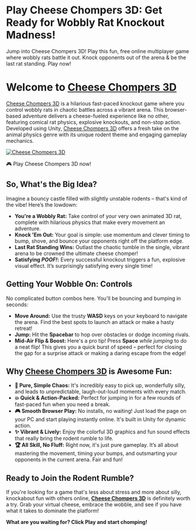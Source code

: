 
# Play Cheese Chompers 3D: Get Ready for Wobbly Rat Knockout Madness!

Jump into Cheese Chompers 3D! Play this fun, free online multiplayer game where wobbly rats battle it out. Knock opponents out of the arena & be the last rat standing. Play now!

# Welcome to [Cheese Chompers 3D](https://cheesechompers-3d.com)
[Cheese Chompers 3D](https://cheesechompers-3d.com) is a hilarious fast-paced knockout game where you control wobbly rats in chaotic battles across a vibrant arena. This browser-based adventure delivers a cheese-fueled experience like no other, featuring comical rat physics, explosive knockouts, and non-stop action. Developed using Unity, [Cheese Chompers 3D](https://cheesechompers-3d.com) offers a fresh take on the animal physics genre with its unique rodent theme and engaging gameplay mechanics.

[![Cheese Chompers 3D](https://github.com/user-attachments/assets/04b65b3d-6703-4b92-ac12-3a83c0ea58e6)](https://cheesechompers-3d.com)

🎮 Play Cheese Chompers 3D now!

## So, What's the Big Idea?

Imagine a bouncy castle filled with slightly unstable rodents – that's kind of the vibe! Here’s the lowdown:

*   **You're a Wobbly Rat:** Take control of your very own animated 3D rat, complete with hilarious physics that make every movement an adventure.
*   **Knock 'Em Out:** Your goal is simple: use momentum and clever timing to bump, shove, and bounce your opponents right off the platform edge.
*   **Last Rat Standing Wins:** Outlast the chaotic tumble in the single, vibrant arena to be crowned the ultimate cheese chomper!
*   **Satisfying *POOF!*:** Every successful knockout triggers a fun, explosive visual effect. It’s surprisingly satisfying every single time!

## Getting Your Wobble On: Controls

No complicated button combos here. You'll be bouncing and bumping in seconds:

*   **Move Around:** Use the trusty **WASD** keys on your keyboard to navigate the arena. Find the best spots to launch an attack or make a hasty retreat!
*   **Jump:** Hit the **Spacebar** to hop over obstacles or dodge incoming rivals.
*   **Mid-Air Flip & Boost:** Here's a pro tip! Press **Space** *while jumping* to do a neat flip! This gives you a quick burst of speed – perfect for closing the gap for a surprise attack or making a daring escape from the edge!

## Why [Cheese Chompers 3D](https://cheesechompers-3d.com) is Awesome Fun:

*   **🧀 Pure, Simple Chaos:** It's incredibly easy to pick up, wonderfully silly, and leads to unpredictable, laugh-out-loud moments with every match.
*   **💥 Quick & Action-Packed:** Perfect for jumping in for a few rounds of fast-paced fun when you need a break.
*   **🎮 Smooth Browser Play:** No installs, no waiting! Just load the page on your PC and start playing instantly online. It's built in Unity for dynamic action.
*   **✨ Vibrant & Lively:** Enjoy the colorful 3D graphics and fun sound effects that really bring the rodent rumble to life.
*   **🏆 All Skill, No Fluff:** Right now, it's just pure gameplay. It’s all about mastering the movement, timing your bumps, and outsmarting your opponents in the current arena. Fair and fun!

## Ready to Join the Rodent Rumble?

If you're looking for a game that's less about stress and more about silly, knockabout fun with others online, **[Cheese Chompers 3D](https://cheesechompers-3d.com)** is definitely worth a try. Grab your virtual cheese, embrace the wobble, and see if you have what it takes to dominate the platform!

**What are you waiting for? Click Play and start chomping!**
